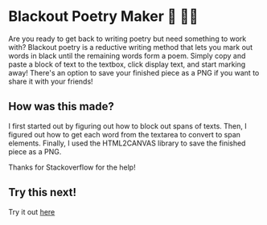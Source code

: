 # Blackout Poetry Maker 💭 ✍🏻

Are you ready to get back to writing poetry but need something to work with? Blackout poetry is a reductive writing method that lets you mark out words in black until the remaining words form a poem. Simply copy and paste a block of text to the textbox, click display text, and start marking away! There's an option to save your finished piece as a PNG if you want to share it with your friends!

## How was this made?

I first started out by figuring out how to block out spans of texts. Then, I figured out how to get each word from the textarea to convert to span elements. Finally, I used the HTML2CANVAS library to save the finished piece as a PNG. 

Thanks for Stackoverflow for the help!

## Try this next!

Try it out [here](https://blackout-poetry-digital.glitch.me/)


